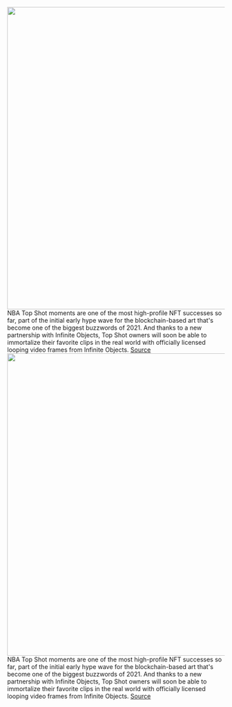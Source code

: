 <img src='https://cdn.vox-cdn.com/thumbor/eLAAoFq2eRZT8ip-DU2rsS1RSgo=/0x0:1920x1080/1200x800/filters:focal(807x387:1113x693)/cdn.vox-cdn.com/uploads/chorus_image/image/70208767/NBATopshot_IOxTS_Durant_James_still.0.jpg' width='700px' /><br/>
NBA Top Shot moments are one of the most high-profile NFT successes so far, part of the initial early hype wave for the blockchain-based art that's become one of the biggest buzzwords of 2021. And thanks to a new partnership with Infinite Objects, Top Shot owners will soon be able to immortalize their favorite clips in the real world with officially licensed looping video frames from Infinite Objects.
<a href='https://www.theverge.com/2021/11/30/22807937/nba-top-shot-moments-nft-infinite-objects-display'> Source <a/><img src='https://cdn.vox-cdn.com/thumbor/eLAAoFq2eRZT8ip-DU2rsS1RSgo=/0x0:1920x1080/1200x800/filters:focal(807x387:1113x693)/cdn.vox-cdn.com/uploads/chorus_image/image/70208767/NBATopshot_IOxTS_Durant_James_still.0.jpg' width='700px' /><br/>
NBA Top Shot moments are one of the most high-profile NFT successes so far, part of the initial early hype wave for the blockchain-based art that's become one of the biggest buzzwords of 2021. And thanks to a new partnership with Infinite Objects, Top Shot owners will soon be able to immortalize their favorite clips in the real world with officially licensed looping video frames from Infinite Objects.
<a href='https://www.theverge.com/2021/11/30/22807937/nba-top-shot-moments-nft-infinite-objects-display'> Source <a/>